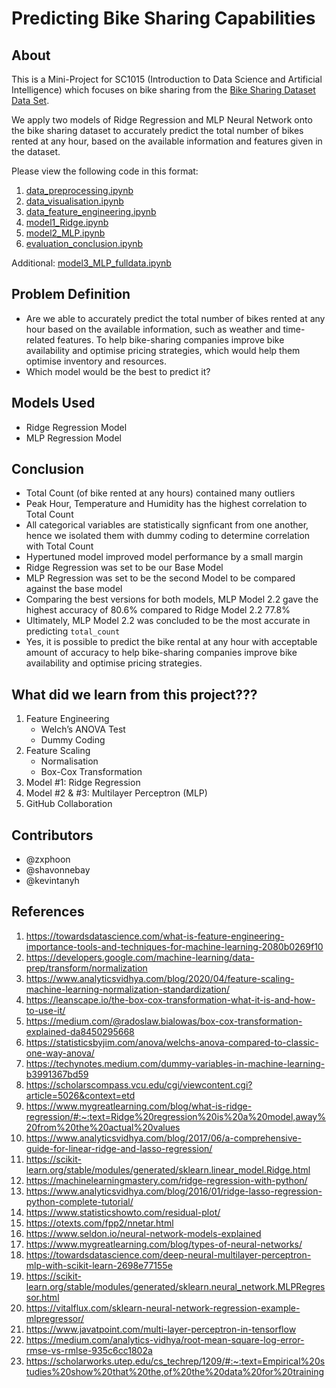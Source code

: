 # Predicting Bike Sharing Capabilities

## About
This is a Mini-Project for SC1015 (Introduction to Data Science and Artificial Intelligence) which focuses on bike sharing from the
[Bike Sharing Dataset Data Set](https://archive.ics.uci.edu/ml/datasets/Bike+Sharing+Dataset).

We apply two models of Ridge Regression and MLP Neural Network onto the bike sharing dataset to accurately predict the total number of bikes rented at any hour, based on the available information and features given in the dataset. 

Please view the following code in this format: 
1. [data_preprocessing.ipynb](https://github.com/kevintanyh/BikeSharingIsCaring/blob/main/data_preprocessing.ipynb)
2. [data_visualisation.ipynb](https://github.com/kevintanyh/BikeSharingIsCaring/blob/main/data_visualisation.ipynb)
3. [data_feature_engineering.ipynb](https://github.com/kevintanyh/BikeSharingIsCaring/blob/main/data_visualisation.ipynb)
4. [model1_Ridge.ipynb](https://github.com/kevintanyh/BikeSharingIsCaring/blob/main/model1_Ridge.ipynb)
5. [model2_MLP.ipynb](https://github.com/kevintanyh/BikeSharingIsCaring/blob/main/model2_MLP.ipynb)
6. [evaluation_conclusion.ipynb](https://github.com/kevintanyh/BikeSharingIsCaring/blob/main/evaluation_conclusion.ipynb)

Additional: [model3_MLP_fulldata.ipynb](https://github.com/kevintanyh/BikeSharingIsCaring/blob/main/model3_MLP_fulldata.ipynb)

## Problem Definition
- Are we able to accurately predict the total number of bikes rented at any hour based on the available information, such as weather and time-related features. To help bike-sharing companies improve bike availability and optimise pricing strategies, which would help them optimise inventory and resources. 
- Which model would be the best to predict it?

## Models Used
- Ridge Regression Model
- MLP Regression Model

## Conclusion
- Total Count (of bike rented at any hours) contained many outliers
- Peak Hour, Temperature and Humidity has the highest correlation to Total Count
- All categorical variables are statistically signficant from one another, hence we isolated them with dummy coding to determine correlation with Total Count
- Hypertuned model improved model performance by a small margin
- Ridge Regression was set to be our Base Model 
- MLP Regression was set to be the second Model to be compared against the base model
- Comparing the best versions for both models, MLP Model 2.2 gave the highest accuracy of 80.6% compared to Ridge Model 2.2 77.8%
- Ultimately, MLP Model 2.2 was concluded to be the most accurate in predicting `total_count` 
- Yes, it is possible to predict the bike rental at any hour with acceptable amount of accuracy to help bike-sharing companies improve bike availability and optimise pricing strategies.

## What did we learn from this project???
1. Feature Engineering 
    - Welch’s ANOVA Test 
    - Dummy Coding
2. Feature Scaling
    - Normalisation 
    - Box-Cox Transformation
3. Model #1: Ridge Regression
4. Model #2 & #3: Multilayer Perceptron (MLP)
5. GitHub Collaboration

## Contributors
- @zxphoon
- @shavonnebay
- @kevintanyh

## References
1. https://towardsdatascience.com/what-is-feature-engineering-importance-tools-and-techniques-for-machine-learning-2080b0269f10
2. https://developers.google.com/machine-learning/data-prep/transform/normalization 
3. https://www.analyticsvidhya.com/blog/2020/04/feature-scaling-machine-learning-normalization-standardization/ 
4. https://leanscape.io/the-box-cox-transformation-what-it-is-and-how-to-use-it/ 
5. https://medium.com/@radoslaw.bialowas/box-cox-transformation-explained-da8450295668 
6. https://statisticsbyjim.com/anova/welchs-anova-compared-to-classic-one-way-anova/ 
7. https://techynotes.medium.com/dummy-variables-in-machine-learning-b3991367bd59
8. https://scholarscompass.vcu.edu/cgi/viewcontent.cgi?article=5026&context=etd 
9. https://www.mygreatlearning.com/blog/what-is-ridge-regression/#:~:text=Ridge%20regression%20is%20a%20model,away%20from%20the%20actual%20values 
10. https://www.analyticsvidhya.com/blog/2017/06/a-comprehensive-guide-for-linear-ridge-and-lasso-regression/ 
11. https://scikit-learn.org/stable/modules/generated/sklearn.linear_model.Ridge.html 
12. https://machinelearningmastery.com/ridge-regression-with-python/ 
13. https://www.analyticsvidhya.com/blog/2016/01/ridge-lasso-regression-python-complete-tutorial/ 
14. https://www.statisticshowto.com/residual-plot/
15. https://otexts.com/fpp2/nnetar.html 
16. https://www.seldon.io/neural-network-models-explained 
17. https://www.mygreatlearning.com/blog/types-of-neural-networks/ 
18. https://towardsdatascience.com/deep-neural-multilayer-perceptron-mlp-with-scikit-learn-2698e77155e 
19. https://scikit-learn.org/stable/modules/generated/sklearn.neural_network.MLPRegressor.html 
20. https://vitalflux.com/sklearn-neural-network-regression-example-mlpregressor/ 
21. https://www.javatpoint.com/multi-layer-perceptron-in-tensorflow
22. https://medium.com/analytics-vidhya/root-mean-square-log-error-rmse-vs-rmlse-935c6cc1802a 
23. https://scholarworks.utep.edu/cs_techrep/1209/#:~:text=Empirical%20studies%20show%20that%20the,of%20the%20data%20for%20training 










